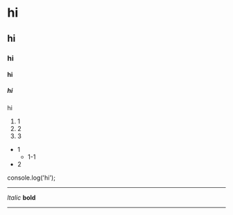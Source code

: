 # hi
## hi
### hi
#### hi
##### hi

hi

1. 1
2. 2
3. 3

* 1
   + 1-1
 * 2

console.log('hi');


***
*ltalic*
**bold**

***
